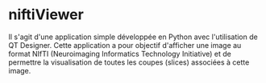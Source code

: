 # niftiViewer
Il s'agit d'une application simple développée en Python avec l'utilisation de QT Designer. Cette application a pour objectif d'afficher une image au format NIfTI (Neuroimaging Informatics Technology Initiative) et de permettre la visualisation de toutes les coupes (slices) associées à cette image. 


